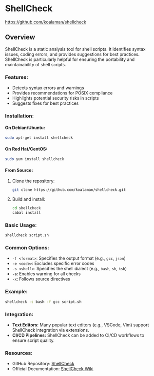 # ShellCheck
https://github.com/koalaman/shellcheck

## Overview
ShellCheck is a static analysis tool for shell scripts. It identifies syntax issues, coding errors, and provides suggestions for best practices. ShellCheck is particularly helpful for ensuring the portability and maintainability of shell scripts.

### Features:
- Detects syntax errors and warnings
- Provides recommendations for POSIX compliance
- Highlights potential security risks in scripts
- Suggests fixes for best practices

### Installation:
#### On Debian/Ubuntu:
```bash
sudo apt-get install shellcheck
```

#### On Red Hat/CentOS:
```bash
sudo yum install shellcheck
```

#### From Source:
1. Clone the repository:
   ```bash
   git clone https://github.com/koalaman/shellcheck.git
   ```
2. Build and install:
   ```bash
   cd shellcheck
   cabal install
   ```

### Basic Usage:
```bash
shellcheck script.sh
```

### Common Options:
- `-f <format>`: Specifies the output format (e.g., `gcc`, `json`)
- `-e <code>`: Excludes specific error codes
- `-s <shell>`: Specifies the shell dialect (e.g., `bash`, `sh`, `ksh`)
- `-a`: Enables warning for all checks
- `-x`: Follows source directives

### Example:
```bash
shellcheck -s bash -f gcc script.sh
```

### Integration:
- **Text Editors:** Many popular text editors (e.g., VSCode, Vim) support ShellCheck integration via extensions.
- **CI/CD Pipelines:** ShellCheck can be added to CI/CD workflows to ensure script quality.

### Resources:
- GitHub Repository: [ShellCheck](https://github.com/koalaman/shellcheck)
- Official Documentation: [ShellCheck Wiki](https://github.com/koalaman/shellcheck/wiki)


